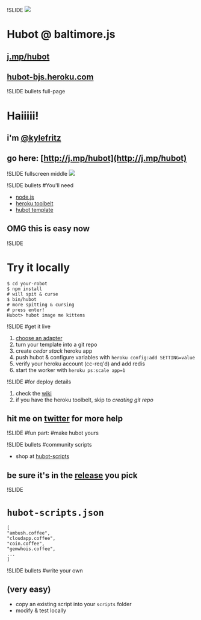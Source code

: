 !SLIDE
![](hubot.png)
# Hubot @ baltimore.js
## [j.mp/hubot](http://j.mp/hubot)
## [hubot-bjs.heroku.com](http://haii-hubot.heroku.com/)

!SLIDE bullets full-page
# Haiiiii!
## i'm [@kylefritz](http://twitter.com/kylefritz)
## go here: [http://j.mp/hubot](http://j.mp/hubot)

!SLIDE fullscreen middle
![](how-works.png)

!SLIDE bullets
#You'll need

 * [node.js](http://nodejs.org/)
 * [heroku toolbelt](https://toolbelt.heroku.com/)
 * [hubot template](https://github.com/github/hubot/downloads)

## OMG this is easy now

!SLIDE
# Try it locally

    $ cd your-robot 
    $ npm install
	# will spit & curse
    $ bin/hubot
	# more spitting & cursing
	# press enter!
	Hubot> hubot image me kittens

!SLIDE
#get it live

  1. [choose an adapter](https://github.com/github/hubot/wiki)
  1. turn your template into a git repo
  1. create *cedar stack* heroku app
  1. push hubot & configure variables with `heroku config:add SETTING=value`
  1. verify your heroku account (cc-req'd) and add redis
  1. start the worker with `heroku ps:scale app=1`

!SLIDE
#for deploy details

 1. check the [wiki](https://github.com/github/hubot/wiki/Deploying-Hubot-onto-Heroku)
 1. if you have the heroku toolbelt, skip to *creating git repo*

## hit me on [twitter](http://twitter.com/kylefritz) for more help

!SLIDE
#fun part:
#make hubot yours

!SLIDE bullets
#community scripts

 * shop at [hubot-scripts](http://github.com/github/hubot-scripts)

## be sure it's in the [release](https://github.com/github/hubot-scripts/tags) you pick

!SLIDE
# `hubot-scripts.json`

    [
    "ambush.coffee",
    "cloudapp.coffee",
    "coin.coffee",
    "gemwhois.coffee",
    ...
    ]

!SLIDE bullets
#write your own 
## (very easy)
 * copy an existing script into your `scripts` folder
 * modify & test locally

